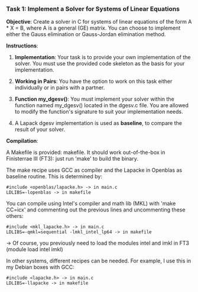 ### Task 1: Implement a Solver for Systems of Linear Equations

**Objective**: Create a solver in C for systems of linear equations of
the form A \* X = B, where A is a general (GE) matrix. You can choose
to implement either the Gauss elimination or Gauss-Jordan elimination
method.

**Instructions**:

1. **Implementation**: Your task is to provide your own implementation
   of the solver. You must use the provided code skeleton as the basis
   for your implementation.

2. **Working in Pairs**: You have the option to work on this task
   either individually or in pairs with a partner.

3. **Function my_dgesv()**: You must implement your solver within the
   function named my_dgesv() located in the dgesv.c file. You are allowed
   to modify the function's signature to suit your implementation needs.

4. A Lapack dgesv implementation is used as **baseline**, to compare
   the result of your solver.

**Compilation**:

A Makefile is provided: makefile. It should work out-of-the-box in
Finisterrae III (FT3): just run 'make' to build the binary.

The make recipe uses GCC as compiler and the Lapacke in Openblas as
baseline routine. This is determined by:

    #include <openblas/lapacke.h> -> in main.c
    LDLIBS=-lopenblas -> in makefile

You can compile using Intel's compiler and math lib (MKL) with
'make CC=icx' and commenting out the previous lines and uncommenting
these others:

    #include <mkl_lapacke.h> -> in main.c
    LDLIBS=-qmkl=sequential -lmkl_intel_lp64 -> in makefile

-> Of course, you previously need to load the modules intel and imkl
in FT3 (module load intel imkl)

In other systems, different recipes can be needed. For example, I use
this in my Debian boxes with GCC:

    #include <lapacke.h> -> in main.c
    LDLIBS=-llapacke -> in makefile
